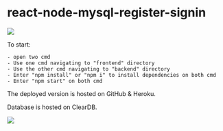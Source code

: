 # react-node-mysql-register-signin

![](https://i.gyazo.com/fec1cf862ab615432acac5d8c64ad5cc.png)

To start:

    - open two cmd
    - Use one cmd navigating to "frontend" directory
    - Use the other cmd navigating to "backend" directory
    - Enter "npm install" or "npm i" to install dependencies on both cmd
    - Enter "npm start" on both cmd

The deployed version is hosted on GitHub & Heroku.

Database is hosted on ClearDB.

![](https://gyazo.com/0f196ff7b2266344f55131855678a448.png)

